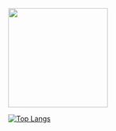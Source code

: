 <!-- ![header](https://capsule-render.vercel.app/api?type=waving&color=0:74ebd5,100:ACB6E5&height=150&section=header) -->

<!-- <div id="header" align="center"> -->
  <img src="https://media.giphy.com/media/E6jscXfv3AkWQ/giphy.gif" width="200" />
<!-- </div> -->

<!-- <h3>👋 About Me</h3> 
<strong> Trying to become a professional front-end developer :) </strong>
</p> -->

<!-- [![My GitHub stats](https://github-readme-stats.vercel.app/api?username=rovin0805&show_icons=true&count_private=true)](https://github.com/anuraghazra/github-readme-stats)
</br> -->

[![Top Langs](https://github-readme-stats.vercel.app/api/top-langs/?username=rovin0805&layout=compact)](https://github.com/anuraghazra/github-readme-stats)

<!--  <h3>🛠 Tech Stack</h3>
<div style="flex">
  <img src="https://img.shields.io/badge/Javascript-F7DF1E?style=flat-square&logo=Javascript&logoColor=white"/>
  <img src="https://img.shields.io/badge/React-61DAFB?style=flat-square&logo=React&logoColor=white"/>
  <img src="https://img.shields.io/badge/ReactNative-0088CC?style=flat-square&logo=React&logoColor=white"/>
  <img src="https://img.shields.io/badge/Expo-000020?style=flat-square&logo=expo&logoColor=white"/>
  <img src="https://img.shields.io/badge/HTML-E34F26?style=flat-square&logo=HTML5&logoColor=white"/>
  <img src="https://img.shields.io/badge/CSS-1572B6?style=flat-square&logo=css3&logoColor=white"/>
  <img src="https://img.shields.io/badge/StyledComponents-DB7093?style=flat-square&logo=styledcomponents&logoColor=white"/>
  <img src="https://img.shields.io/badge/Firebase-FFCA28?style=flat-square&logo=firebase&logoColor=white"/>
  <img src="https://img.shields.io/badge/Redux-764ABC?style=flat-square&logo=redux&logoColor=white"/>
  <img src="https://img.shields.io/badge/Typescript-3178C6?style=flat-square&logo=typescript&logoColor=white"/>
</div>
</br> -->

<!-- <h3>🌱 Skills that I've used at least once</h3>
<div style="flex;">
  <img src="https://img.shields.io/badge/Node-339933?style=flat-square&logo=node.js&logoColor=white"/>
  <img src="https://img.shields.io/badge/Graphql-E10098?style=flat-square&logo=graphql&logoColor=white"/>
  <img src="https://img.shields.io/badge/Apollo-311C87?style=flat-square&logo=apollo-graphql&logoColor=white"/>
  <img src="https://img.shields.io/badge/Prisma-2D3748?style=flat-square&logo=prisma&logoColor=white"/>
  <img src="https://img.shields.io/badge/Realm-39477F?style=flat-square&logo=realm&logoColor=white"/>
  <img src="https://img.shields.io/badge/Jest-C21325?style=flat-square&logo=jest&logoColor=white"/>
  <img src="https://img.shields.io/badge/TestingLibrary-E33332?style=flat-square&logo=TestingLibrary&logoColor=white"/>
</div> 
</br> -->
  
<!-- <h3>📫 How to reach me</h3>
<p>📩 qhdrn67@naver.com</p> -->

<!-- ![footer](https://capsule-render.vercel.app/api?type=waving&&color=0:ACB6E5,100:74ebd5&height=150&section=footer) -->
